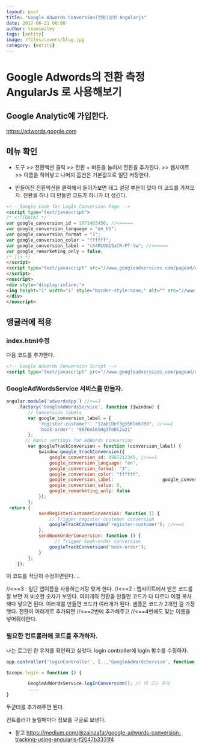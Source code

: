 ```yaml
--- 
layout: post 
title: "Google Adwords Conversion(전환)설정 Angularjs" 
date: 2017-06-21 00:00  
author: teamsmiley 
tags: [entity]
image: /files/covers/blog.jpg
category: {entity}
---
```


# Google Adwords의 전환 측정 AngularJs 로 사용해보기 

## Google Analytic에 가입한다. 
https://adwords.google.com

## 메뉴 확인 

* 도구 >> 전환액션 클릭 >> 전환 + 버튼을 눌러서 전환을 추가한다. >> 웹사이트 >> 이름을 적어넣고 나머지 옵션은 기본값으로 일단 저장한다.

* 만들어진 전환액션을 클릭해서 들어가보면  태그 설정 부분이 있다 이 코드를 가져오자.  전환을 하나 더 만들면 코드가 하나가 더 생긴다. 

```html
<!-- Google Code for LogIn Conversion Page -->
<script type="text/javascript">
/* <![CDATA[ */
var google_conversion_id = 1071463456; //<===== 
var google_conversion_language = "en_US";
var google_conversion_format = "1";
var google_conversion_color = "ffffff";
var google_conversion_label = "cX4RCOG1SxCR-PT-lw"; //<=====
var google_remarketing_only = false;
/* ]]> */
</script>
<script type="text/javascript" src="//www.googleadservices.com/pagead/conversion.js">
</script>
<noscript>
<div style="display:inline;">
<img height="1" width="1" style="border-style:none;" alt="" src="//www.googleadservices.com/pagead/conversion/1071463441/?label=cX4RCOG2SxCR-PT-Aw&amp;guid=ON&amp;script=0"/>
</div>
</noscript>
```

## 앵귤러에 적용 
### index.html수정 
다음 코드를 추가한다. 
```html
<!-- Google Adwords Conversion Script -->
<script type="text/javascript" src="//www.googleadservices.com/pagead/conversion_async.js"></script>
```


### GoogleAdWordsService  서비스를 만들자. 

```js
angular.module('adwordsApp') //<==3
    .factory('GoogleAdWordsService', function ($window) {
        // Conversion labels 
        var google_conversion_label = {
            'register-customer': "12abCDef3g35Klm6789", //<==2
            'book-order': "9876mlK5Hg3feDC2a21"
        };
       // Basic settings for AdWords Conversion
        var googleTrackConversion = function (conversion_label) {
            $window.google_trackConversion({
                google_conversion_id: 0987212345, //<==1
                google_conversion_language: "en",
                google_conversion_format: "3",
                google_conversion_color: "ffffff",
                google_conversion_label:                  google_conversion_label[conversion_label],
                google_conversion_value: 0,
                google_remarketing_only: false
            });
        };
 return {
            sendRegisterCustomerConversion: function () {
                // Trigger register-customer conversion 
                googleTrackConversion('register-customer'); //<==4
            },
            sendBookOrderConversion: function () {
                  // Trigger book-order conversion 
                googleTrackConversion('book-order');
            }
        };
    });
```
이 코드를 적당히 수정하면된다. ..

//<==3 : 일단 앱이름을 사용하는거랑 맞게 한다. 
//<==2 : 웹사이트에서 받은 코드를 잘 보면 저 비슷한 숫자가 보인다. 여러개의 전환을 만들면 코드가 다 다르다  이걸 복사해다 넣으면 된다.  여러개를 만들면 코드가 여러개가 된다. 샘플은 코드가 2개인 걸 가정햇다. 전환이 여러개로  추가되면  //<==2번에 추가해주고 //<==4번에도 맞는 이름을 넣어줘야한다. 

### 필요한 컨트롤러에 코드를 추가하자. 
나는 로그인 한 유저를 확인하고 싶엇다.  login controller에 logIn 함수를 수정하자. 

```js
app.controller('loginController', [..,'GoogleAdWordsService', function (..., GoogleAdWordsService) {

$scope.login = function () {

        GoogleAdWordsService.logInConversion(); // 이 코드 추가 
        ....
}
```

두군데를 추가해주면 된다. 

컨트롤러가 눌릴때마다 정보를 구글로 보낸다.

* 참고 <https://medium.com/@zainzafar/google-adwords-conversion-tracking-using-angularjs-f2047b3331f4>


